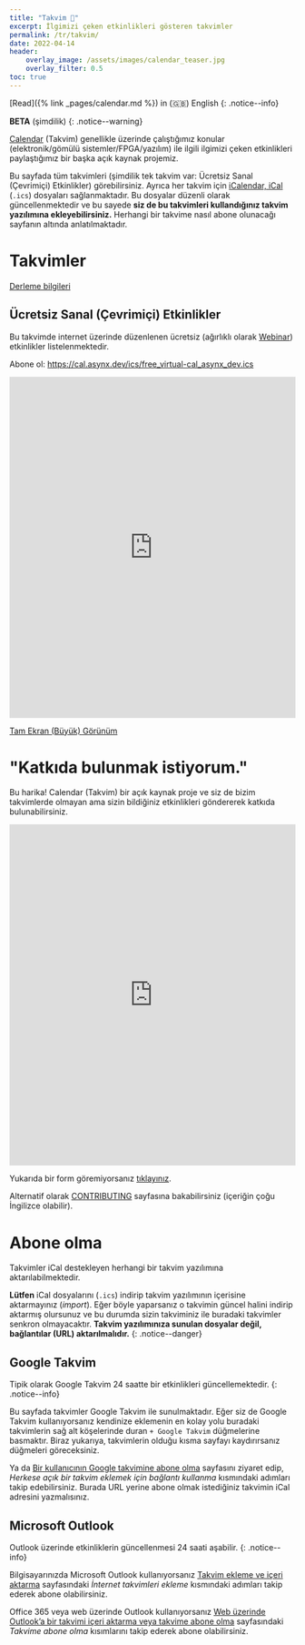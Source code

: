 ```yaml
---
title: "Takvim 📅"
excerpt: İlgimizi çeken etkinlikleri gösteren takvimler
permalink: /tr/takvim/
date: 2022-04-14
header:
    overlay_image: /assets/images/calendar_teaser.jpg
    overlay_filter: 0.5
toc: true
---
```


[Read]({% link _pages/calendar.md %}) in (🇬🇧) English
{: .notice--info}

**BETA** (şimdilik)
{: .notice--warning}

[Calendar](https://github.com/asynx-dev/calendar) (Takvim) genellikle üzerinde
çalıştığımız konular (elektronik/gömülü sistemler/FPGA/yazılım) ile ilgili
ilgimizi çeken etkinlikleri paylaştığımız bir başka açık kaynak projemiz.

Bu sayfada tüm takvimleri (şimdilik tek takvim var: Ücretsiz Sanal (Çevrimiçi)
Etkinlikler) görebilirsiniz. Ayrıca her takvim için [iCalendar,
iCal](https://en.wikipedia.org/wiki/ICalendar) (`.ics`) dosyaları
sağlanmaktadır. Bu dosyalar düzenli olarak güncellenmektedir ve bu sayede **siz
de bu takvimleri kullandığınız takvim yazılımına ekleyebilirsiniz.** Herhangi
bir takvime nasıl abone olunacağı sayfanın altında anlatılmaktadır.

# Takvimler

[Derleme bilgileri](https://cal.asynx.dev/info.txt)

## Ücretsiz Sanal (Çevrimiçi) Etkinlikler

Bu takvimde internet üzerinde düzenlenen ücretsiz (ağırlıklı olarak
[Webinar](https://tr.wikipedia.org/wiki/Webinar)) etkinlikler listelenmektedir.

Abone ol: <https://cal.asynx.dev/ics/free_virtual-cal_asynx_dev.ics>

<!--markdownlint-disable MD033 MD013-->
<iframe src="https://calendar.google.com/calendar/embed?src=8sar0e8es1aip4mibj2kj72qhk2idjts%40import.calendar.google.com&ctz=Europe%2FIstanbul" style="border: 0" width="100%" height="600" frameborder="0" scrolling="no"></iframe>
<!--markdownlint-enable MD033 MD013-->

[Tam Ekran (Büyük) Görünüm](https://calendar.google.com/calendar/embed?src=8sar0e8es1aip4mibj2kj72qhk2idjts%40import.calendar.google.com&ctz=Europe%2FIstanbul)

# "Katkıda bulunmak istiyorum."

Bu harika! Calendar (Takvim) bir açık kaynak proje ve siz de bizim takvimlerde
olmayan ama sizin bildiğiniz etkinlikleri göndererek katkıda bulunabilirsiniz.

<!--markdownlint-disable MD033 MD013-->
<iframe src="https://docs.google.com/forms/d/e/1FAIpQLSdGZU8H_HiPADyYQCg9iEqZ1vJs4mN0vAUbAK5NNGr9ycPwSw/viewform?embedded=true" width="100%" height="600" frameborder="0" marginheight="0" marginwidth="0">Yükleniyor…</iframe>
<!--markdownlint-enable MD033 MD013-->

Yukarıda bir form göremiyorsanız [tıklayınız](https://docs.google.com/forms/d/e/1FAIpQLSdGZU8H_HiPADyYQCg9iEqZ1vJs4mN0vAUbAK5NNGr9ycPwSw/viewform?usp=sf_link).

Alternatif olarak
[CONTRIBUTING](https://github.com/asynx-dev/calendar/blob/master/CONTRIBUTING.md)
sayfasına bakabilirsiniz (içeriğin çoğu İngilizce olabilir).

# Abone olma

Takvimler iCal destekleyen herhangi bir takvim yazılımına aktarılabilmektedir.

**Lütfen** iCal dosyalarını (`.ics`) indirip takvim yazılımının içerisine aktarmayınız
(*import*). Eğer böyle yaparsanız o takvimin güncel halini indirip aktarmış
olursunuz ve bu durumda sizin takviminiz ile buradaki takvimler senkron olmayacaktır.
**Takvim yazılımınıza sunulan dosyalar değil, bağlantılar (URL) aktarılmalıdır.**
{: .notice--danger}

## Google Takvim

Tipik olarak Google Takvim 24 saatte bir etkinlikleri güncellemektedir.
{: .notice--info}

Bu sayfada takvimler Google Takvim ile sunulmaktadır. Eğer siz de Google Takvim
kullanıyorsanız kendinize eklemenin en kolay yolu buradaki takvimlerin sağ alt
köşelerinde duran `+ Google Takvim` düğmelerine basmaktır. Biraz yukarıya,
takvimlerin olduğu kısma sayfayı kaydırırsanız düğmeleri göreceksiniz.

Ya da [Bir kullanıcının Google takvimine abone
olma](https://support.google.com/calendar/answer/37100?hl=tr) sayfasını ziyaret
edip, *Herkese açık bir takvim eklemek için bağlantı kullanma* kısmındaki
adımları takip edebilirsiniz. Burada URL yerine abone olmak istediğiniz
takvimin iCal adresini yazmalısınız.

## Microsoft Outlook

Outlook üzerinde etkinliklerin güncellenmesi 24 saati aşabilir.
{: .notice--info}

Bilgisayarınızda Microsoft Outlook kullanıyorsanız
[Takvim ekleme ve içeri aktarma](https://support.microsoft.com/tr-tr/office/takvimleri-outlook-a-aktarma-8e8364e1-400e-4c0f-a573-fe76b5a2d379)
sayfasındaki *İnternet takvimleri ekleme* kısmındaki adımları takip ederek
abone olabilirsiniz.

Office 365 veya web üzerinde Outlook kullanıyorsanız
[Web üzerinde Outlook’a bir takvimi içeri aktarma veya takvime abone olma](https://support.microsoft.com/tr-tr/office/web-%C3%BCzerinde-outlook-a-bir-takvimi-i%C3%A7eri-aktarma-veya-takvime-abone-olma-503ffaf6-7b86-44fe-8dd6-8099d95f38df)
sayfasındaki *Takvime abone olma* kısımlarını takip ederek abone olabilirsiniz.
